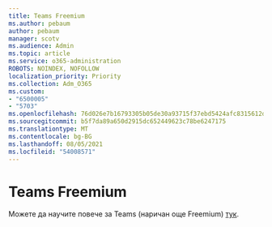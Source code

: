 ```yaml
---
title: Teams Freemium
ms.author: pebaum
author: pebaum
manager: scotv
ms.audience: Admin
ms.topic: article
ms.service: o365-administration
ROBOTS: NOINDEX, NOFOLLOW
localization_priority: Priority
ms.collection: Adm_O365
ms.custom:
- "6500005"
- "5703"
ms.openlocfilehash: 76d026e7b16793305b05de30a93715f37ebd5424afc8315612dcfe37abb38089
ms.sourcegitcommit: b5f7da89a650d2915dc652449623c78be6247175
ms.translationtype: MT
ms.contentlocale: bg-BG
ms.lasthandoff: 08/05/2021
ms.locfileid: "54008571"
---
```

# <a name="teams-freemium"></a>Teams Freemium

Можете да научите повече за Teams (наричан още Freemium) [тук](https://docs.microsoft.com/alchemyinsights/teams-freemium).
